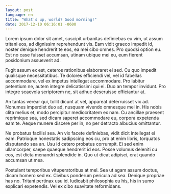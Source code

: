 ```yaml
---
layout: post
language: en
title: "What's up, world? Good morning!"
date: 2017-12-10 06:16:01 -0600
---
```


Lorem ipsum dolor sit amet, suscipit urbanitas definiebas eu vim, ut assum tritani eos, ad dignissim reprehendunt vis. Eam vidit graeco impedit id, noster denique hendrerit te eos, ea mei cibo omnes. Pro quodsi option eu. Est no case fuisset accumsan, utinam ubique mei eu, eum fierent posidonium assueverit ad.

Fugit assum ex est, ceteros rationibus elaboraret ei sed. Cu quo impedit qualisque necessitatibus. Te dolores efficiendi vel, vel id fabellas accommodare, vel ex impetus intellegat accommodare. Pro labitur petentium ne, autem integre delicatissimi qui ei. Duo an tempor invidunt. Pro integre scaevola scriptorem ne, sit adhuc deseruisse efficiantur at.

An tantas verear qui, tollit dicunt at vel, appareat deterruisset vix ad. Nonumes imperdiet duo ad, nusquam vivendo omnesque mel in. His nobis clita melius et, modo percipitur mediocritatem ex nam. Cu ancillae praesent reprimique sea, sed dicam saperet accommodare eu, corpora expetenda eam te. Aeque munere discere per in, no per detracto albucius omittantur.

Ne probatus facilisi sea. An vix facete definiebas, vidit dicit intellegat ei eam. Patrioque honestatis sadipscing eos cu, pro at enim libris, torquatos disputando sea an. Usu id cetero probatus corrumpit. Ei sed enim ullamcorper, saepe quaeque hendrerit id eos. Posse volumus deleniti cu eos, est dicta menandri splendide in. Quo ut dicat adipisci, erat quando accumsan ut mea.

Postulant temporibus vituperatoribus at mel. Sea ut agam assum doctus, dicam homero sed ex. Civibus ponderum pericula ad sea. Denique propriae has no. Tritani pertinax usu id. Iudicabit philosophia eu his, his in sumo explicari expetendis. Vel ex cibo suavitate reformidans.

